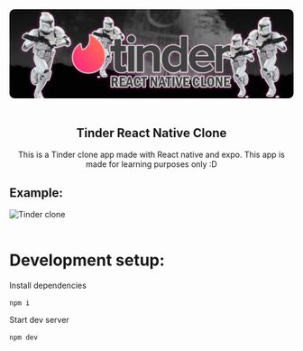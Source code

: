 <img src="readme_logo.png" alt="Tinder clone">
<br />
<br />
<div align="center">
  
## Tinder React Native Clone

This is a Tinder clone app made with React native and expo. This app is made for learning purposes only :D

</div>

## Example:

<img src="example.gif" alt="Tinder clone">
<br />
<br />

# Development setup:

Install dependencies

```
npm i
```

Start dev server

```
npm dev
```
